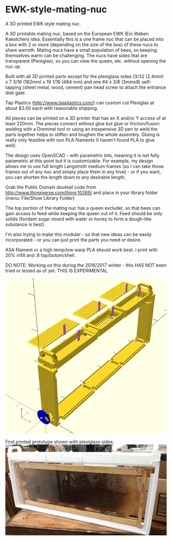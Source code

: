# EWK-style-mating-nuc
A 3D printed EWK style mating nuc.

A 3D printable mating nuc, based on the European EWK (Ein Waben Kaestchen) idea.  Essentially this is a one frame nuc that can be placed into a box with 2 or more (depending on the size of the box) of these nucs to share warmth. Mating nucs have a small population of bees, so keeping themselves warm can be challenging. The nucs have sides that are transparent (Plexiglas), so you can view the queen, etc. without opening the nuc up.

Built with all 3D printed parts except for the plexiglass sides (3/32 (2.4mm) x  7 3/16 (182mm) x 19 1/16 (484 mm) and one #4 x 3/8 (3mmx8) self-tapping (sheet metal, wood, cement) pan head screw to attach the entrance disk gate.  

Tap Plastics (http://www.tapplastics.com/) can custom cut Plexiglas at about $3.50 each with reasonable shipping.

All pieces can be printed on a 3D printer that has an X and/or Y access of at least 220mm. The pieces connect without glue but glue or friction/fusion welding with a Dremmel tool or using an inexpensive 3D pen to weld the parts together helps to stiffen and toughen the whole assembly. Gluing is really only feasible with non PLA filaments (I haven't found PLA to glue well).

The design uses OpenSCAD - with parametric bits, meaning it is not fully parametric at this point but it is customizable.
For example, my design allows me to use full length Langstroth medium frames (so I can take those frames out of any nuc and simply place them in any hive) - or if you want, you can shorten the length down to any desirable length.

Grab the Public Domain dovetail code from http://www.thingiverse.com/thing:10269/ and place in your library folder (menu: File/Show Library Folder)

The top portion of the mating nuc has a queen excluder, so that bees can gain access to feed while keeping the queen out of it. Feed should be only solids (fondant sugar mixed with water or honey to form a dough-like substance is best).

I'm also trying to make this modular - so that new ideas can be easily incorporated - or you can just print the parts you need or desire.

ASA filament or a high temp/low warp PLA should work best. I print with 20% infill and .8 top/botom/shell.

DO NOTE: Working on this during the 2016/2017 winter - this HAS NOT been tried or tested as of yet. THIS IS EXPERIMENTAL

![alt tag](https://github.com/shadylanebees/EWK-style-mating-nuc/blob/master/EWK%20Langstroth%20Blowout.png?raw=true)

First printed prototype shown with plexiglass sides:
![alt tag](https://github.com/shadylanebees/EWK-style-mating-nuc/blob/master/LangstrothEWKnuc-pt1.jpg?raw=true)
